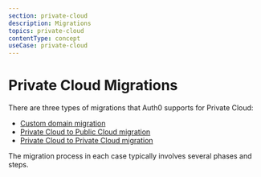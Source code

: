 ```yaml
---
section: private-cloud
description: Migrations
topics: private-cloud
contentType: concept
useCase: private-cloud
---
```

# Private Cloud Migrations

There are three types of migrations that Auth0 supports for Private Cloud:

* [Custom domain migration](/private-cloud/migration-custom-domain)
* [Private Cloud to Public Cloud migration](/private-cloud/migration-private-to-public)
* [Private Cloud to Private Cloud migration](/private-cloud/migration-public-to-private)

The migration process in each case typically involves several phases and steps.

